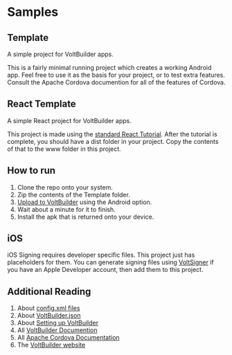 # Samples

## Template
A simple project for VoltBuilder apps.

This is a fairly minimal running project which creates a working Android app.
Feel free to use it as the basis for your project, or to test extra features.
Consult the Apache Cordova documention for all of the features of Cordova.

## React Template

A simple React project for VoltBuilder apps.

This project is made using the [standard React Tutorial](https://reactjs.org/tutorial/tutorial.html). 
After the tutorial is complete, you should have a dist folder in your project. 
Copy the contents of that to the www folder in this project.

## How to run

1. Clone the repo onto your system.
1. Zip the contents of the Template folder.
1. [Upload to VoltBuilder](https://volt.build/upload/) using the Android option.
1. Wait about a minute for it to finish.
1. Install the apk that is returned onto your device.

## iOS

iOS Signing requires developer specific files. This project just has placeholders for them.
You can generate signing files using [VoltSigner](https://volt.build/certificate/) if you have an Apple Developer account,
then add them to this project.

## Additional Reading
1. About [config.xml files](https://cordova.apache.org/docs/en/latest/config_ref/index.html)
1. About [VoltBuilder.json](https://volt.build/docs/set_up/)
1. About [Setting up VoltBuilder](https://volt.build/docs/set_up/)
1. All [VoltBuilder Documention](https://volt.build/docs/all/)
1. All [Apache Cordova Documentation](https://cordova.apache.org/)
1. The [VoltBuilder website](http://volt.build)
